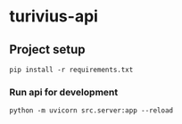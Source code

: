 # turivius-api

## Project setup
```
pip install -r requirements.txt
```

### Run api for development
```
python -m uvicorn src.server:app --reload
```
